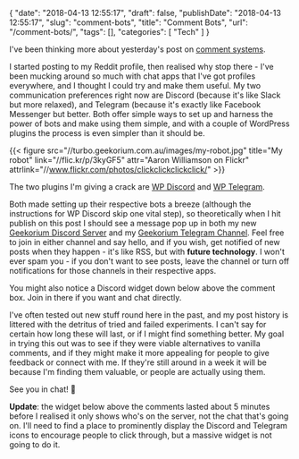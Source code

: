 {
    "date": "2018-04-13 12:55:17",
    "draft": false,
    "publishDate": "2018-04-13 12:55:17",
    "slug": "comment-bots",
    "title": "Comment Bots",
    "url": "\/comment-bots\/",
    "tags": [],
    "categories": [
        "Tech"
    ]
}

I've been thinking more about yesterday's post on [comment systems](/internet-draft-comment-systems/).

I started posting to my Reddit profile, then realised why stop there - I've been mucking around so much with chat apps that I've got profiles everywhere, and I thought I could try and make them useful. My two communication preferences right now are Discord (because it's like Slack but more relaxed), and Telegram (because it's exactly like Facebook Messenger but better. Both offer simple ways to set up and harness the power of bots and make using them simple, and with a couple of WordPress plugins the process is even simpler than it should be.

{{< figure src="//turbo.geekorium.com.au/images/my-robot.jpg" title="My robot" link="//flic.kr/p/3kyGF5" attr="Aaron Williamson on Flickr" attrlink="//www.flickr.com/photos/clickclickclickclick/" >}}

The two plugins I'm giving a crack are [WP Discord](//en-au.wordpress.org/plugins/wp-discord/) and [WP Telegram](//en-au.wordpress.org/plugins/wptelegram/).

Both made setting up their respective bots a breeze (although the instructions for WP Discord skip one vital step), so theoretically when I hit publish on this post I should see a message pop up in both my new [Geekorium Discord Server](//discord.gg/MdRrxQC) and my [Geekorium Telegram Channel](//t.me/TheGeekorium). Feel free to join in either channel and say hello, and if you wish, get notified of new posts when they happen - it's like RSS, but with **future technology**. I won't ever spam you - if you don't want to see posts, leave the channel or turn off notifications for those channels in their respective apps.

You might also notice a Discord widget down below above the comment box. Join in there if you want and chat directly.

I've often tested out new stuff round here in the past, and my post history is littered with the detritus of tried and failed experiments. I can't say for certain how long these will last, or if I might find something better. My goal in trying this out was to see if they were viable alternatives to vanilla comments, and if they might make it more appealing for people to give feedback or connect with me. If they're still around in a week it will be because I'm finding them valuable, or people are actually using them.

See you in chat! 🚀

**Update**: the widget below above the comments lasted about 5 minutes before I realised it only shows who's on the server, not the chat that's going on. I'll need to find a place to prominently display the Discord and Telegram icons to encourage people to click through, but a massive widget is not going to do it.
